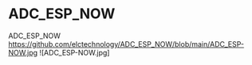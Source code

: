 # ADC_ESP_NOW
ADC_ESP_NOW
https://github.com/elctechnology/ADC_ESP_NOW/blob/main/ADC_ESP-NOW.jpg
![ADC_ESP-NOW.jpg]
